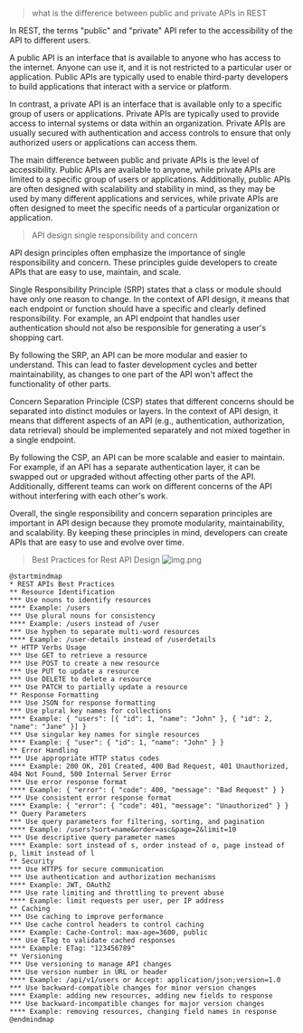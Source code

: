 > what is the difference between public and private APIs in REST

In REST, the terms "public" and "private" API refer to the accessibility of the API to different users.

A public API is an interface that is available to anyone who has access to the internet. Anyone can use it, and it is not restricted to a particular user or application. Public APIs are typically used to enable third-party developers to build applications that interact with a service or platform.

In contrast, a private API is an interface that is available only to a specific group of users or applications. Private APIs are typically used to provide access to internal systems or data within an organization. Private APIs are usually secured with authentication and access controls to ensure that only authorized users or applications can access them.

The main difference between public and private APIs is the level of accessibility. Public APIs are available to anyone, while private APIs are limited to a specific group of users or applications. Additionally, public APIs are often designed with scalability and stability in mind, as they may be used by many different applications and services, while private APIs are often designed to meet the specific needs of a particular organization or application.

> API design single responsibility and concern

API design principles often emphasize the importance of single responsibility and concern. These principles guide developers to create APIs that are easy to use, maintain, and scale.

Single Responsibility Principle (SRP) states that a class or module should have only one reason to change. In the context of API design, it means that each endpoint or function should have a specific and clearly defined responsibility. For example, an API endpoint that handles user authentication should not also be responsible for generating a user's shopping cart.

By following the SRP, an API can be more modular and easier to understand. This can lead to faster development cycles and better maintainability, as changes to one part of the API won't affect the functionality of other parts.

Concern Separation Principle (CSP) states that different concerns should be separated into distinct modules or layers. In the context of API design, it means that different aspects of an API (e.g., authentication, authorization, data retrieval) should be implemented separately and not mixed together in a single endpoint.

By following the CSP, an API can be more scalable and easier to maintain. For example, if an API has a separate authentication layer, it can be swapped out or upgraded without affecting other parts of the API. Additionally, different teams can work on different concerns of the API without interfering with each other's work.

Overall, the single responsibility and concern separation principles are important in API design because they promote modularity, maintainability, and scalability. By keeping these principles in mind, developers can create APIs that are easy to use and evolve over time.

> Best Practices for Rest API Design
![img.png](img.png)
```plantuml
@startmindmap
* REST APIs Best Practices
** Resource Identification
*** Use nouns to identify resources
**** Example: /users
*** Use plural nouns for consistency
**** Example: /users instead of /user
*** Use hyphen to separate multi-word resources
**** Example: /user-details instead of /userdetails
** HTTP Verbs Usage
*** Use GET to retrieve a resource
*** Use POST to create a new resource
*** Use PUT to update a resource
*** Use DELETE to delete a resource
*** Use PATCH to partially update a resource
** Response Formatting
*** Use JSON for response formatting
*** Use plural key names for collections
**** Example: { "users": [{ "id": 1, "name": "John" }, { "id": 2, "name": "Jane" }] }
*** Use singular key names for single resources
**** Example: { "user": { "id": 1, "name": "John" } }
** Error Handling
*** Use appropriate HTTP status codes
**** Example: 200 OK, 201 Created, 400 Bad Request, 401 Unauthorized, 404 Not Found, 500 Internal Server Error
*** Use error response format
**** Example: { "error": { "code": 400, "message": "Bad Request" } }
*** Use consistent error response format
**** Example: { "error": { "code": 401, "message": "Unauthorized" } }
** Query Parameters
*** Use query parameters for filtering, sorting, and pagination
**** Example: /users?sort=name&order=asc&page=2&limit=10
*** Use descriptive query parameter names
**** Example: sort instead of s, order instead of o, page instead of p, limit instead of l
** Security
*** Use HTTPS for secure communication
*** Use authentication and authorization mechanisms
**** Example: JWT, OAuth2
*** Use rate limiting and throttling to prevent abuse
**** Example: limit requests per user, per IP address
** Caching
*** Use caching to improve performance
*** Use cache control headers to control caching
**** Example: Cache-Control: max-age=3600, public
*** Use ETag to validate cached responses
**** Example: ETag: "123456789"
** Versioning
*** Use versioning to manage API changes
*** Use version number in URL or header
**** Example: /api/v1/users or Accept: application/json;version=1.0
*** Use backward-compatible changes for minor version changes
**** Example: adding new resources, adding new fields to response
*** Use backward-incompatible changes for major version changes
**** Example: removing resources, changing field names in response
@endmindmap

```